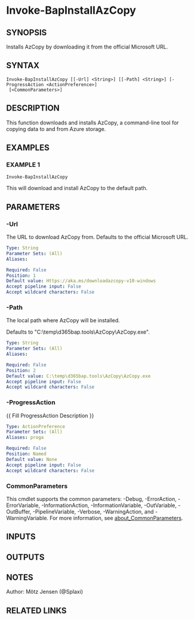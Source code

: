﻿---
external help file: d365bap.tools-help.xml
Module Name: d365bap.tools
online version:
schema: 2.0.0
---

# Invoke-BapInstallAzCopy

## SYNOPSIS
Installs AzCopy by downloading it from the official Microsoft URL.

## SYNTAX

```
Invoke-BapInstallAzCopy [[-Url] <String>] [[-Path] <String>] [-ProgressAction <ActionPreference>]
 [<CommonParameters>]
```

## DESCRIPTION
This function downloads and installs AzCopy, a command-line tool for copying data to and from Azure storage.

## EXAMPLES

### EXAMPLE 1
```
Invoke-BapInstallAzCopy
```

This will download and install AzCopy to the default path.

## PARAMETERS

### -Url
The URL to download AzCopy from.
Defaults to the official Microsoft URL.

```yaml
Type: String
Parameter Sets: (All)
Aliases:

Required: False
Position: 1
Default value: Https://aka.ms/downloadazcopy-v10-windows
Accept pipeline input: False
Accept wildcard characters: False
```

### -Path
The local path where AzCopy will be installed.

Defaults to "C:\temp\d365bap.tools\AzCopy\AzCopy.exe".

```yaml
Type: String
Parameter Sets: (All)
Aliases:

Required: False
Position: 2
Default value: C:\temp\d365bap.tools\AzCopy\AzCopy.exe
Accept pipeline input: False
Accept wildcard characters: False
```

### -ProgressAction
{{ Fill ProgressAction Description }}

```yaml
Type: ActionPreference
Parameter Sets: (All)
Aliases: proga

Required: False
Position: Named
Default value: None
Accept pipeline input: False
Accept wildcard characters: False
```

### CommonParameters
This cmdlet supports the common parameters: -Debug, -ErrorAction, -ErrorVariable, -InformationAction, -InformationVariable, -OutVariable, -OutBuffer, -PipelineVariable, -Verbose, -WarningAction, and -WarningVariable. For more information, see [about_CommonParameters](http://go.microsoft.com/fwlink/?LinkID=113216).

## INPUTS

## OUTPUTS

## NOTES
Author: Mötz Jensen (@Splaxi)

## RELATED LINKS
